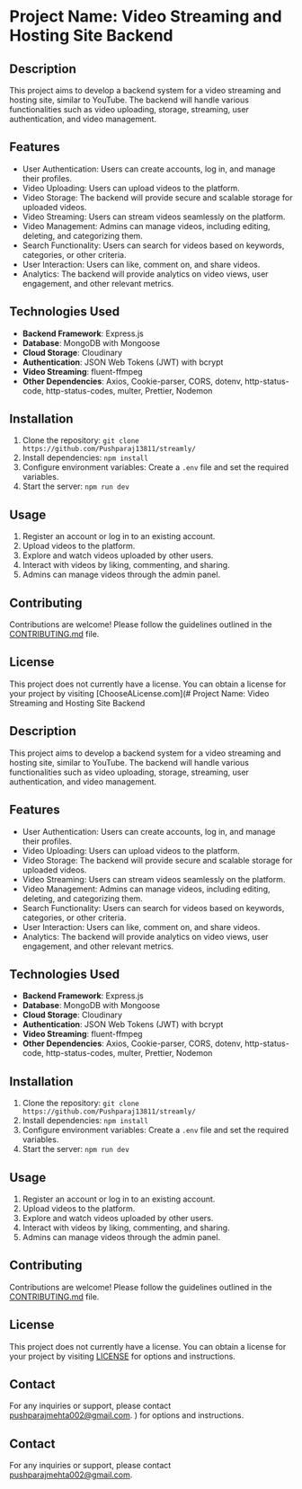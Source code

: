# Project Name: Video Streaming and Hosting Site Backend

## Description
This project aims to develop a backend system for a video streaming and hosting site, similar to YouTube. The backend will handle various functionalities such as video uploading, storage, streaming, user authentication, and video management.

## Features
- User Authentication: Users can create accounts, log in, and manage their profiles.
- Video Uploading: Users can upload videos to the platform.
- Video Storage: The backend will provide secure and scalable storage for uploaded videos.
- Video Streaming: Users can stream videos seamlessly on the platform.
- Video Management: Admins can manage videos, including editing, deleting, and categorizing them.
- Search Functionality: Users can search for videos based on keywords, categories, or other criteria.
- User Interaction: Users can like, comment on, and share videos.
- Analytics: The backend will provide analytics on video views, user engagement, and other relevant metrics.

## Technologies Used
- **Backend Framework**: Express.js
- **Database**: MongoDB with Mongoose
- **Cloud Storage**: Cloudinary
- **Authentication**: JSON Web Tokens (JWT) with bcrypt
- **Video Streaming**: fluent-ffmpeg
- **Other Dependencies**: Axios, Cookie-parser, CORS, dotenv, http-status-code, http-status-codes, multer, Prettier, Nodemon

## Installation
1. Clone the repository: `git clone https://github.com/Pushparaj13811/streamly/`
2. Install dependencies: `npm install`
3. Configure environment variables: Create a `.env` file and set the required variables.
4. Start the server: `npm run dev`

## Usage
1. Register an account or log in to an existing account.
2. Upload videos to the platform.
3. Explore and watch videos uploaded by other users.
4. Interact with videos by liking, commenting, and sharing.
5. Admins can manage videos through the admin panel.

## Contributing
Contributions are welcome! Please follow the guidelines outlined in the [CONTRIBUTING.md](link-to-contributing-file) file.

## License
This project does not currently have a license. You can obtain a license for your project by visiting [ChooseALicense.com](# Project Name: Video Streaming and Hosting Site Backend

## Description
This project aims to develop a backend system for a video streaming and hosting site, similar to YouTube. The backend will handle various functionalities such as video uploading, storage, streaming, user authentication, and video management.

## Features
- User Authentication: Users can create accounts, log in, and manage their profiles.
- Video Uploading: Users can upload videos to the platform.
- Video Storage: The backend will provide secure and scalable storage for uploaded videos.
- Video Streaming: Users can stream videos seamlessly on the platform.
- Video Management: Admins can manage videos, including editing, deleting, and categorizing them.
- Search Functionality: Users can search for videos based on keywords, categories, or other criteria.
- User Interaction: Users can like, comment on, and share videos.
- Analytics: The backend will provide analytics on video views, user engagement, and other relevant metrics.

## Technologies Used
- **Backend Framework**: Express.js
- **Database**: MongoDB with Mongoose
- **Cloud Storage**: Cloudinary
- **Authentication**: JSON Web Tokens (JWT) with bcrypt
- **Video Streaming**: fluent-ffmpeg
- **Other Dependencies**: Axios, Cookie-parser, CORS, dotenv, http-status-code, http-status-codes, multer, Prettier, Nodemon

## Installation
1. Clone the repository: `git clone https://github.com/Pushparaj13811/streamly/`
2. Install dependencies: `npm install`
3. Configure environment variables: Create a `.env` file and set the required variables.
4. Start the server: `npm run dev`

## Usage
1. Register an account or log in to an existing account.
2. Upload videos to the platform.
3. Explore and watch videos uploaded by other users.
4. Interact with videos by liking, commenting, and sharing.
5. Admins can manage videos through the admin panel.

## Contributing
Contributions are welcome! Please follow the guidelines outlined in the [CONTRIBUTING.md](./contributing.md) file.

## License
This project does not currently have a license. You can obtain a license for your project by visiting [LICENSE](./LICENSE) for options and instructions.

## Contact
For any inquiries or support, please contact [pushparajmehta002@gmail.com](mailto:pushparajmehta002@gmail.com).
) for options and instructions.

## Contact
For any inquiries or support, please contact [pushparajmehta002@gmail.com](mailto:pushparajmehta002@gmail.com).
